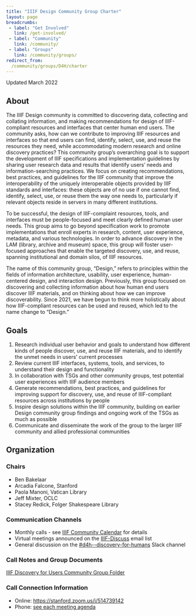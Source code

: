 ```yaml
---
title: "IIIF Design Community Group Charter"
layout: page
breadcrumbs:
 - label: "Get Involved"
   link: /get-involved/
 - label: "Community"
   link: /community/
 - label: "Groups"
   link: /community/groups/
redirect_from:
  /community/groups/D4H/charter
---
```


Updated March 2022


## About

The IIIF Design community is committed to discovering data, collecting and collating information, and making recommendations for design of IIIF-compliant resources and interfaces that center human end users. The community asks, how can we contribute to improving IIIF resources and interfaces so that end users can find, identify, select, use, and reuse the resources they need, while accommodating modern research and online discovery practices? This community group’s overarching goal is to support the development of IIIF specifications and implementation guidelines by sharing user research data and results that identify users’ needs and information-searching practices. We focus on creating recommendations, best practices, and guidelines for the IIIF community that improve the interoperability of the uniquely interoperable objects provided by IIIF standards and interfaces: these objects are of no use if one cannot find, identify, select, use, or reuse them the way one needs to, particularly if relevant objects reside in servers in many different institutions. 

To be successful, the design of IIIF-complaint resources, tools, and interfaces must be people-focused and meet clearly defined human user needs. This group aims to go beyond specification work to promote implementations that enroll experts in research, content, user experience, metadata, and various technologies. In order to advance discovery in the LAM (library, archive and museum) space, this group will foster user-focused approaches that enable the targeted discovery, use, and reuse, spanning institutional and domain silos, of IIIF resources.

The name of this community group, “Design,” refers to principles within the fields of information architecture, usability, user experience, human-centered design, and interaction design. Previously, this group focused on discovering and collecting information about how human end users discover IIIF materials, and on thinking about how we can improve discoverability. Since 2021, we have begun to think more holistically about how IIIF-compliant resources can be used and reused, which led to the name change to “Design.”


## Goals



1. Research individual user behavior and goals to understand how different kinds of people discover, use, and reuse IIIF materials, and to identify the unmet needs in users’ current processes
2. Review current IIIF interfaces, systems, tools, and services, to understand their design and functionality
3. In collaboration with TSGs and other community groups, test potential user experiences with IIIF audience members
4. Generate recommendations, best practices, and guidelines for improving support for discovery, use, and reuse of IIIF-compliant resources across institutions by people 
5. Inspire design solutions within the IIIF community, building on earlier Design community group findings and ongoing work of the TSGs as much as possible 
6. Communicate and disseminate the work of the group to the larger IIIF community and allied professional communities


## Organization


### Chairs



* Ben Bakelaar
* Arcadia Falcone, Stanford 
* Paola Manoni, Vatican Library
* Jeff Mixter, OCLC
* Stacey Redick, Folger Shakespeare Library


### Communication Channels



* Monthly calls - see [IIIF Community Calendar](https://iiif.io/community/groups/) for details
* Virtual meetings announced on the [IIIF-Discuss](https://groups.google.com/forum/#!forum/iiif-discuss) email list
* General discussion on the [#d4h--discovery-for-humans](https://iiif.slack.com/archives/CRLCM8CQH) Slack channel


### Call Notes and Group Documents

[IIIF Discovery for Users Community Group Folder](https://drive.google.com/open?id=1TtTXBMBJCNl3qsQQgIWI0lcbXVbpM-E7)


### Call Connection Information



* Online: https://stanford.zoom.us/j/514739142 
* Phone: [see each meeting agenda](https://drive.google.com/drive/folders/1yTiRY7PP6BFhEZFF0lyMQY6BitWEV50o)
